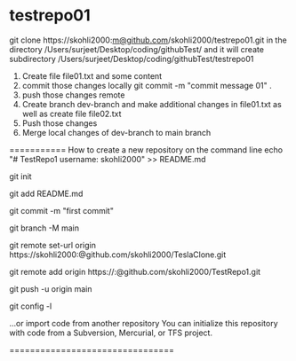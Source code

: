 # testrepo01
 git clone https://skohli2000:<yourToken>m@github.com/skohli2000/testrepo01.git in the directory /Users/surjeet/Desktop/coding/githubTest/
and it will create subdirectory /Users/surjeet/Desktop/coding/githubTest/testrepo01

1. Create file file01.txt and some content 
2. commit those changes locally  git commit -m "commit message 01" .
3. push those changes  remote 
4. Create branch dev-branch  and make additional changes in file01.txt as well as create file file02.txt 
5. Push those changes 
6. Merge local changes of dev-branch to main branch 
 
 ===========
 How to create a new repository on the command line
echo "# TestRepo1 username: skohli2000"  >> README.md
 
git init
 
git add README.md
 
git commit -m "first commit"
 
git branch -M main
 
git remote set-url origin https://skohli2000:<PersonalAccessToken>@github.com/skohli2000/TeslaClone.git
 
git remote add origin https://<username>:<PersonalAccessToken>@github.com/skohli2000/TestRepo1.git
 
git push -u origin main

git config -l 
 
 

 

 

 
…or import code from another repository
You can initialize this repository with code from a Subversion, Mercurial, or TFS project.

================================

